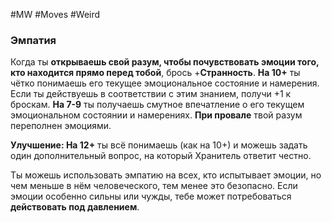 #MW #Moves #Weird 

### Эмпатия

Когда ты **открываешь свой разум, чтобы почувствовать эмоции того, кто находится прямо перед тобой**, брось +**Странность**. 
**На 10+** ты чётко понимаешь его текущее эмоциональное состояние и намерения. Если ты действуешь в соответствии с этим знанием, получи +1 к броскам. 
**На 7-9** ты получаешь смутное впечатление о его текущем эмоциональном состоянии и намерениях. 
**При провале** твой разум переполнен эмоциями. 

**Улучшение: На 12+** ты всё понимаешь (как на 10+) и можешь задать один дополнительный вопрос, на который 
Хранитель ответит честно. 

Ты можешь использовать эмпатию на всех, кто испытывает эмоции, но чем меньше в нём человеческого, тем менее это безопасно. Если эмоции особенно сильны или чужды, тебе может потребоваться **действовать под давлением**.